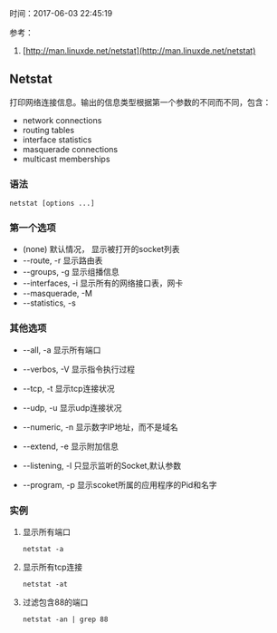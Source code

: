 时间：2017-06-03 22:45:19 

参考：

1. [http://man.linuxde.net/netstat](http://man.linuxde.net/netstat)

##  Netstat
打印网络连接信息。输出的信息类型根据第一个参数的不同而不同，包含：

* network connections
* routing tables
* interface statistics 
* masquerade connections
* multicast memberships

### 语法

```shell
netstat [options ...]
```

### 第一个选项

* (none) 默认情况， 显示被打开的socket列表
* --route, -r 显示路由表
* --groups, -g 显示组播信息
* --interfaces, -i 显示所有的网络接口表，网卡
* --masquerade, -M 
* --statistics, -s

### 其他选项

* --all, -a 显示所有端口

* --verbos, -V 显示指令执行过程

* --tcp, -t 显示tcp连接状况

* --udp, -u 显示udp连接状况

* --numeric, -n 显示数字IP地址，而不是域名

* --extend, -e 显示附加信息

* --listening, -l 只显示监听的Socket,默认参数

* --program, -p 显示scoket所属的应用程序的Pid和名字

### 实例

1. 显示所有端口

    ```
    netstat -a
    ```

2. 显示所有tcp连接	

    ```
    netstat -at
    ```
    
3. 过滤包含88的端口

    ```
    netstat -an | grep 88 
    ```